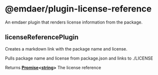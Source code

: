 <!--
  This file was generated by emdaer

  Its template can be found at .emdaer/README.emdaer.md
-->

# @emdaer/plugin-license-reference

An emdaer plugin that renders license information from the package.

<!-- Generated by documentation.js. Update this documentation by updating the source code. -->

## licenseReferencePlugin

Creates a markdown link with the package name and license.

Pulls package name and license from package.json and links to ./LICENSE

Returns **[Promise](https://developer.mozilla.org/en-US/docs/Web/JavaScript/Reference/Global_Objects/Promise)&lt;[string](https://developer.mozilla.org/en-US/docs/Web/JavaScript/Reference/Global_Objects/String)>** The license reference

